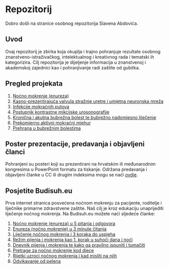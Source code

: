 # Repozitorij

Dobro došli na stranice osobnog repozitorija Slavena Abdovića.

## Uvod

Ovaj repozitorij je zbirka koja okuplja i trajno pohranjuje rezultate osobnog znanstveno-istraživačkog, intelektualnog i kreativnog rada i tematski ih kategorizira. Cilj repozitorija je dijeljenje informacija u znanstvenoj i akademskoj zajednici kao i pohranjivanje radi zaštite od gubitka.

## Pregled projekata

1. [Noćno mokrenje (enureza)](enureza.md)
2. [Kasno-prezentirajuća valvula stražnje uretre i umjetna neuronska mreža](puv.md)
3. [Infekcije mokraćnih putova](uti.md)
4. [Postupnik kontrastne mikcijske urosonografije](cevus.md)
5. [Kronična i akutna bubrežna bolest te bubrežno nadomjesno liječenje](ckd.md)
6. [Prekomjerno aktivni mokraćni mjehur](oab.md)
7. [Prehrana u bubrežnim bolestima](prehrana.md)

## Poster prezentacije, predavanja i objavljeni članci

Pohranjeni su posteri koji su prezentirani na hrvatskim ili međunarodnim kongresima u PowerPoint formatu za tiskanje. Održana predavanja i objavljeni članke u CC ili drugim indeksima mogu se naći [ovdje](art.md).

## Posjetite Budisuh.eu

Prva internet stranica posvećena noćnom mokrenju za pacijente, roditelje i liječnike primarne zdravstvene zaštite. Naš cilj je kroz edukaciju unaprijediti liječenje noćnog mokrenja. Na Budisuh.eu možete naći sljedeće članke:

1. [Noćno mokrenje (enureza) u 5 pitanja i odgovora](https://budisuh.eu/nocno-mokrenje-enureza-djeca-dijagnostika-lijecenje/) 
2. [Enureza (noćno mokrenje) u 3 minute čitanja](https://budisuh.eu/enureza-nocno-mokrenje-ukratko/) 
3. [Liječenje noćnog mokrenja i 3 koraka do uspjeha](https://budisuh.eu/uspjesno-lijecenje-nocnog-mokrenja/) 
4. [Režim pijenja i mokrenja kao 1. korak u suhoći dana i noći](https://budisuh.eu/rezim-pijenja-i-mokrenja-prvi-korak-do-suhoce/) 
5. [Dnevnik pijenja i mokrenja te kako ga pravilno ispuniti i tumačiti](https://budisuh.eu/dnevnik-pijenja-i-mokrenja-ispunjavanje-tumacenje/) 
6. [Pretrage za noćno mokrenje kod djece](https://budisuh.eu/pretrage-za-nocno-mokrenje-kod-djece/) 
7. [Rijetki uzroci noćnog mokrenja i kad misliti na njih](https://budisuh.eu/rijetki-uzroci-nocnog-mokrenja/) 
8. [Odvikavanje od pelena](https://budisuh.eu/odvikavanje-od-pelena/) 
